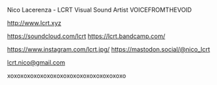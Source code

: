 Nico Lacerenza - LCRT
Visual Sound Artist
VOICEFROMTHEVOID

http://www.lcrt.xyz

https://soundcloud.com/lcrt
https://lcrt.bandcamp.com/

https://www.instagram.com/lcrt.jpg/
https://mastodon.social/@nico_lcrt

lcrt.nico@gmail.com

xoxoxoxoxoxoxoxoxoxoxoxoxoxoxoxoxoxo